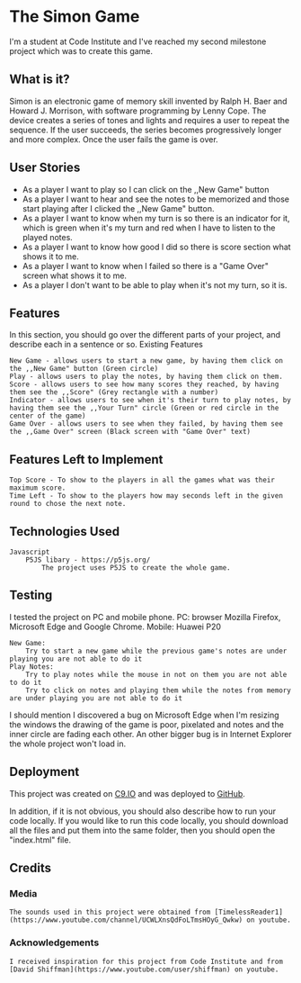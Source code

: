 # The Simon Game

I'm a student at Code Institute and I've reached my second milestone project which was to create this game.

## What is it?

Simon is an electronic game of memory skill invented by Ralph H. Baer and Howard J. Morrison, with software programming by Lenny Cope.
The device creates a series of tones and lights and requires a user to repeat the sequence.
If the user succeeds, the series becomes progressively longer and more complex.
Once the user fails the game is over.

## User Stories

* As a player I want to play so I can click on the ,,New Game" button
* As a player I want to hear and see the notes to be memorized and those start playing after I clicked the ,,New Game" button.
* As a player I want to know when my turn is so there is an indicator for it, which is green when it's my turn and red when I have to listen to the played notes.
* As a player I want to know how good I did so there is score section what shows it to me.
* As a player I want to know when I failed so there is a "Game Over" screen what shows it to me.
* As a player I don't want to be able to play when it's not my turn, so it is.

## Features

In this section, you should go over the different parts of your project, and describe each in a sentence or so.
Existing Features

    New Game - allows users to start a new game, by having them click on the ,,New Game" button (Green circle)
    Play - allows users to play the notes, by having them click on them.
    Score - allows users to see how many scores they reached, by having them see the ,,Score" (Grey rectangle with a number)
    Indicator - allows users to see when it's their turn to play notes, by having them see the ,,Your Turn" circle (Green or red circle in the center of the game)
    Game Over - allows users to see when they failed, by having them see the ,,Game Over" screen (Black screen with "Game Over" text)

## Features Left to Implement

    Top Score - To show to the players in all the games what was their maximum score.
    Time Left - To show to the players how may seconds left in the given round to chose the next note.

## Technologies Used

    Javascript
        P5JS libary - https://p5js.org/
            The project uses P5JS to create the whole game. 

## Testing

I tested the project on PC and mobile phone.
PC: browser Mozilla Firefox, Microsoft Edge and Google Chrome.
Mobile: Huawei P20

    New Game:
        Try to start a new game while the previous game's notes are under playing you are not able to do it
    Play Notes:
        Try to play notes while the mouse in not on them you are not able to do it
        Try to click on notes and playing them while the notes from memory are under playing you are not able to do it

I should mention I discovered a bug on Microsoft Edge when I'm resizing the windows the drawing of the game is poor, pixelated and notes and the inner circle are fading each other.
An other bigger bug is in Internet Explorer the whole project won't load in.

## Deployment

This project was created on [C9.IO](https://c9.io/) and was deployed to [GitHub](https://github.com/).

In addition, if it is not obvious, you should also describe how to run your code locally.
If you would like to run this code locally, you should download all the files and put them into the same folder,
then you should open the "index.html" file.

## Credits

### Media

    The sounds used in this project were obtained from [TimelessReader1](https://www.youtube.com/channel/UCWLXnsQdFoLTmsHOyG_Qwkw) on youtube.

### Acknowledgements

    I received inspiration for this project from Code Institute and from [David Shiffman](https://www.youtube.com/user/shiffman) on youtube.

